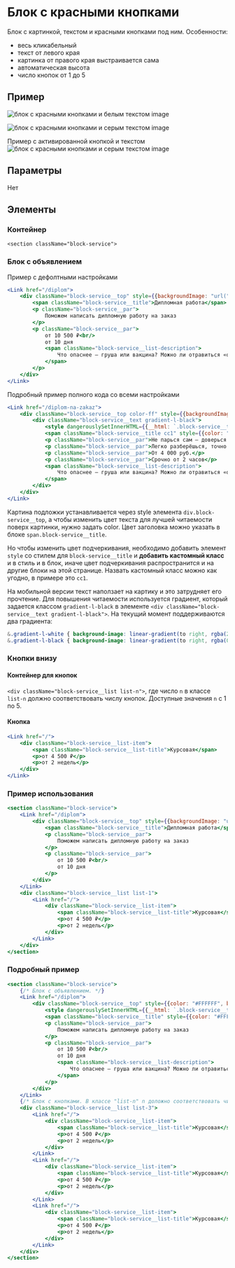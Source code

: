 # Блок с красными кнопками
Блок с картинкой, текстом и красными кнопками под ним.
Особенности:

* весь кликабельный
* текст от левого края
* картинка от правого края выстраивается сама
* автоматическая высота
* число кнопок от 1 до 5

## Пример
![блок с красными кнопками и белым текстом image](./redbtnblock1.png)

![блок с красными кнопками и серым текстом image](./redbtnblock2.png)

Пример с активированной кнопкой и текстом
![блок с красными кнопками и серым текстом image](./redbtnblock3.png)

## Параметры
Нет

## Элементы
### Контейнер
`<section className="block-service">`
### Блок с объявлением
Пример с дефолтными настройками
```jsx
<Link href="/diplom">
    <div className="block-service__top" style={{backgroundImage: "url(" + require('static/images/services/presentation-bg.jpg') + ")"}}>
        <span className="block-service__title">Дипломная работа</span>
        <p className="block-service__par">
            Поможем написать дипломную работу на заказ
        </p>
        <p className="block-service__par">
            от 10 500 ₽<br/>
            от 10 дня
            <span className="block-service__list-description">
                Что опаснее — груша или вакцина? Можно ли отравиться «органическим» рисом? А бывают ли «натуральные» вещества в принципе?
            </span>
        </p>
    </div>
</Link>
```

Подробный пример полного кода со всеми настройками 
```jsx
<Link href="/diplom-na-zakaz">
    <div className="block-service__top color-ff" style={{backgroundImage: "url(" + require('static/images/block/l.jpg') + ")",}}>
        <div className="block-service__text gradient-l-black">
            <style dangerouslySetInnerHTML={{__html: `.block-service__title.cc1::after { background-color: blue; }`}}/>
            <span className="block-service__title cc1" style={{color: "#FFFFFF"}}>Дипломная работа</span>
            <p className="block-service__par">Не парься сам – доверься нам!</p>
            <p className="block-service__par">Легко разберёшься, точно сдашь!</p>
            <p className="block-service__par">От 4 000 руб.</p>
            <p className="block-service__par">Срочно от 2 часов</p>
            <span className="block-service__list-description">
                Что опаснее — груша или вакцина? Можно ли отравиться «органическим» рисом? А бывают ли «натуральные» вещества в принципе?
            </span>
        </div>
    </div>
</Link>
```
Картина подложки устанавливается через style элемента `div.block-service__top`,
а чтобы изменить цвет текста для лучшей читаемости поверх картинки, нужно задать color.
Цвет заголовка можно указать в блоке `span.block-service__title`.

Но чтобы изменить цвет подчеркивания, необходимо добавить элемент `style` со стилем для
`block-service__title` и **добавить кастомный класс** и в стиль и в блок, иначе цвет подчеркивания
распространится и на другие блоки на этой странице.
Назвать кастомный класс можно как угодно, в примере это `cc1`.

На мобильной версии текст наползает на картику и это затрудняет его прочтение.
Для повышения читаемости  используется градиент, который задается классом
`gradient-l-black` в элементе `<div className="block-service__text gradient-l-black">`.
На текущий момент поддерживаются два градиента:
```scss
&.gradient-l-white { background-image: linear-gradient(to right, rgba(255, 255, 255, 0.66), rgba(255, 255, 255, 0.5), transparent); }
&.gradient-l-black { background-image: linear-gradient(to right, rgba(0, 0, 0, 0.66), rgba(0, 0, 0, 0.5), transparent); }
```
 
### Кнопки внизу
#### Контейнер для кнопок
`<div className="block-service__list list-n">`,
где число `n` в классе `list-n` должно соответствовать числу кнопок.
Доступные значения `n` с 1 по 5.

#### Кнопка
```jsx
<Link href="/">
    <div className="block-service__list-item">
        <span className="block-service__list-title">Курсовая</span>
        <p>от 4 500 ₽</p>
        <p>от 2 недель</p>
    </div>
</Link>
```

### Пример использования
```jsx
<section className="block-service">
    <Link href="/diplom">
        <div className="block-service__top" style={{backgroundImage: "url(" + require('static/images/services/presentation-bg.jpg') + ")"}}>
            <span className="block-service__title">Дипломная работа</span>
            <p className="block-service__par">
                Поможем написать дипломную работу на заказ
            </p>
            <p className="block-service__par">
                от 10 500 ₽<br/>
                от 10 дня
            </p>
        </div>
    </Link>
    <div className="block-service__list list-1">
        <Link href="/">
            <div className="block-service__list-item">
                <span className="block-service__list-title">Курсовая</span>
                <p>от 4 500 ₽</p>
                <p>от 2 недель</p>
            </div>
        </Link>
    </div>
</section>
```
### Подробный пример

```jsx
<section className="block-service">
    {/* Блок с объявлением. */}
    <Link href="/diplom">
        <div className="block-service__top" style={{color: "#FFFFFF", backgroundImage: "url(" + require('static/images/services/course-work-bg.jpg') + ")"}}>
            <style dangerouslySetInnerHTML={{__html: `.block-service__title::after { background-color: blue; }`}}/>
            <span className="block-service__title" style={{color: "#FFFFFF"}}>Дипломная работа</span>
            <p className="block-service__par">
                Поможем написать дипломную работу на заказ
            </p>
            <p className="block-service__par">
                от 10 500 ₽<br/>
                от 10 дня
                <span className="block-service__list-description">
                    Что опаснее — груша или вакцина? Можно ли отравиться «органическим» рисом? А бывают ли «натуральные» вещества в принципе?
                </span>
            </p>
        </div>
    </Link>
    {/* Блок с кнопками. В классе "list-n" n доложно соответствовать числу кнопок. */}
    <div className="block-service__list list-3">
        <Link href="/">
            <div className="block-service__list-item">
                <span className="block-service__list-title">Курсовая</span>
                <p>от 4 500 ₽</p>
                <p>от 2 недель</p>
            </div>
        </Link>
        <Link href="/">
            <div className="block-service__list-item">
                <span className="block-service__list-title">Курсовая</span>
                <p>от 4 500 ₽</p>
                <p>от 2 недель</p>
            </div>
        </Link>
        <Link href="/">
            <div className="block-service__list-item">
                <span className="block-service__list-title">Курсовая</span>
                <p>от 4 500 ₽</p>
                <p>от 2 недель</p>
            </div>
        </Link>
    </div>
</section>
```